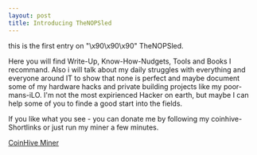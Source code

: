 ```yaml
---
layout: post
title: Introducing TheNOPSled
---
```


this is the first entry on "\x90\x90\x90" TheNOPSled.

Here you will find Write-Up, Know-How-Nudgets, Tools and Books I recommand.
Also i will talk about my daily struggles with everything and everyone around IT to show that none is perfect and maybe document some of my hardware hacks and private building projects like my poor-mans-iLO. 
I'm not the most expirienced Hacker on earth, but maybe I can help some of you to finde a good start into the fields.

If you like what you see - you can donate me by following my coinhive-Shortlinks or just run my miner a few minutes.

[CoinHive Miner](https://authedmine.com/media/miner.html?key=RaqOtzIc8d4VzlbSYRMOdveZBpVClQm3)
